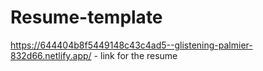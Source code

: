 # Resume-template
https://644404b8f5449148c43c4ad5--glistening-palmier-832d66.netlify.app/  - link for the resume 
